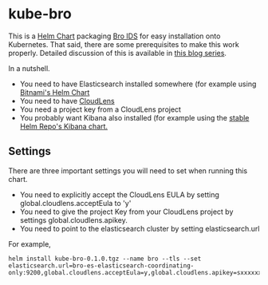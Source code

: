 # kube-bro

This is a [Helm Chart](https://helm.sh/) packaging 
[Bro IDS](https://www.bro.org/) for easy installation onto Kubernetes. That
said, there are some prerequisites to make this work properly. Detailed
discussion of this is available in 
[this blog series](https://www.ixiacom.com/company/blog/threat-hunting-%C2%A0scale-part-one-series).

In a nutshell.
 * You need to have Elasticsearch installed somewhere (for example using
   [Bitnami's Helm Chart](https://bitnami.com/stack/elasticsearch/helm)
 * You need to have [CloudLens](https://ixia.cloud/)
 * You need a project key from a CloudLens project
 * You probably want Kibana also installed (for example using the [stable Helm Repo's Kibana chart.](https://github.com/helm/charts/tree/master/stable/kibana)


## Settings

There are three important settings you will need to set when running this chart.

 * You need to explicitly accept the CloudLens EULA by setting
   global.cloudlens.acceptEula to 'y'
 * You need to give the project Key from your CloudLens project by settings
   global.cloudlens.apikey.
 * You need to point to the elasticsearch cluster by setting elasticsearch.url

For example,

```
helm install kube-bro-0.1.0.tgz --name bro --tls --set elasticsearch.url=bro-es-elasticsearch-coordinating-only:9200,global.cloudlens.acceptEula=y,global.cloudlens.apikey=sxxxxxxxxxxxxxxxxxxxxxxxxxx
```
